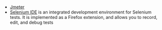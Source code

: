 - [Jmeter](Jmeter)
- [Selenium IDE](https://addons.mozilla.org/en-US/firefox/addon/selenium-ide/) is an integrated development environment for Selenium tests. It is implemented as a Firefox extension, and allows you to record, edit, and debug tests
